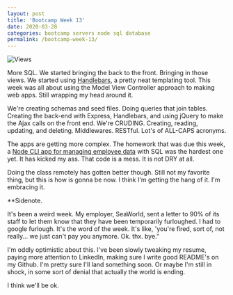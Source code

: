 ```yaml
---
layout: post
title: 'Bootcamp Week 13'
date: 2020-03-28
categories: bootcamp servers node sql database
permalink: /bootcamp-week-13/
---
```


![Views](https://preview.redd.it/9r2t1fkstco21.jpg?width=1280&format=pjpg&auto=webp&s=aec65484fb915c816649adeea540a54f00533597)

More SQL. We started bringing the back to the front. Bringing in those views. We started using [Handlebars](http://handlebarsjs.com/), a pretty neat templating tool. This week was all about using the Model View Controller approach to making web apps. Still wrapping my head around it. 

We're creating schemas and seed files. Doing queries that join tables. Creating the back-end with Express, Handlebars, and using jQuery to make the Ajax calls on the front end. We're CRUDING. Creating, reading, updating, and deleting. Middlewares. RESTful. Lot's of ALL-CAPS acronyms. 

The apps are getting more complex. The homework that was due this week, a [Node CLI app for managing employee data](https://github.com/yarocruz/employee-tracker) with SQL was the hardest one yet. It has kicked my ass. That code is a mess. It is not DRY at all. 

Doing the class remotely has gotten better though. Still not my favorite thing, but this is how is gonna be now. I think I'm getting the hang of it. I'm embracing it.

**Sidenote.

It's been a weird week. My employer, SeaWorld, sent a letter to 90% of its staff to let them know that they have been temporarily furloughed. I had to google furlough. It's the word of the week. It's like, 'you're fired, sort of, not really... we just can't pay you anymore. Ok. thx. bye." 

I'm oddly optimistic about this. I've been slowly tweaking my resume, paying more attention to LinkedIn, making sure I write good README's on my Github. I'm pretty sure I'll land something soon. Or maybe I'm still in shock, in some sort of denial that actually the world is ending. 

I think we'll be ok.